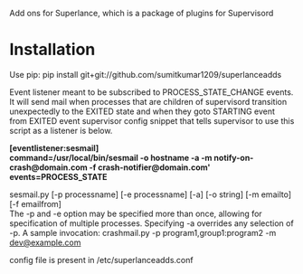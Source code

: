 Add ons for Superlance, which is a package of plugins for Supervisord

Installation
==============

Use pip:
pip install git+git://github.com/sumitkumar1209/superlanceadds
<p>
Event listener meant to be subscribed to PROCESS_STATE_CHANGE events.  It will send mail when processes that are children of supervisord transition unexpectedly to the EXITED state and when they goto STARTING event from EXITED event supervisor config snippet that tells supervisor to use this script as a listener is below.</p>
<p><b>
[eventlistener:sesmail]<br>
command=/usr/local/bin/sesmail -o hostname -a -m notify-on-crash@domain.com -f crash-notifier@domain.com'<br>
events=PROCESS_STATE</b></p>


sesmail.py [-p processname] [-e processname] [-a] [-o string] [-m emailto] [-f emailfrom]<br>
The -p and -e option may be specified more than once, allowing for specification of multiple processes.  Specifying -a overrides any selection of -p.
A sample invocation:
crashmail.py -p program1,group1:program2 -m dev@example.com<br>

config file is present in /etc/superlanceadds.conf
